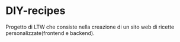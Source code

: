 # DIY-recipes
Progetto di LTW che consiste nella creazione di un sito web di ricette personalizzate(frontend e backend).
